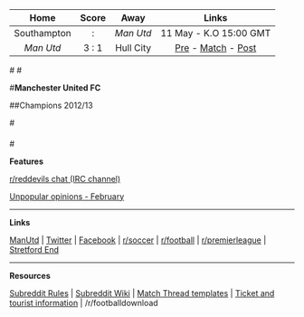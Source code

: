 Home |    Score | Away | Links
 :-: | :---: | :-: | :-:
Southampton |  :  | *Man Utd* | 11 May - K.O 15:00 GMT
*Man Utd*  | 3 : 1 | Hull City | [Pre](http://www.reddit.com/r/reddevils/comments/24spti/pre_match_thread_manchester_united_vs_hull_city/) - [Match](http://www.reddit.com/r/reddevils/comments/24vt0m/match_thread_manchester_united_fc_vs_hull_city_afc/)  - [Post](http://www.reddit.com/r/reddevils/comments/24w71c/post_match_thread_manchester_united_vs_hull_city/)

#[](#potw)
#[](#caption)

#**Manchester United FC**

##Champions 2012/13


#[](#break)

####

#[](#break)

**Features**

[r/reddevils chat (IRC channel)](http://www.reddit.com/r/reddevils/wiki/irc_channel)

[Unpopular opinions - February](http://www.reddit.com/r/reddevils/comments/1y2svc/unpopular_opinions_february_part_2/)



***
**Links**

[ManUtd](http://www.manutd.com/Splash-Page.aspx) | [Twitter](https://twitter.com/ManUtd) | [Facebook](http://www.facebook.com/manchesterunited?fref=ts) | [r/soccer](http://www.reddit.com/r/soccer/) | [r/football](http://www.reddit.com/r/football/) | [r/premierleague](http://www.reddit.com/r/premierleague/) | [Stretford End](http://www.stretfordend.co.uk/)

***

**Resources**

[Subreddit Rules](http://www.reddit.com/r/reddevils/comments/1isixg/subreddit_rules) | [Subreddit Wiki](http://www.reddit.com/r/RedDevils/wiki) | [Match Thread templates](http://www.reddit.com/r/RedDevils/wiki/match_templates) | [Ticket and tourist information](http://www.reddit.com/r/RedDevils/wiki/tickets_tourist_info) | /r/footballdownload 